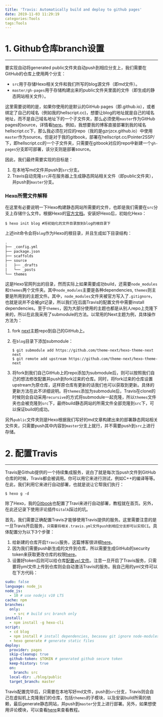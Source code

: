 ```yaml
---
title: 'Travis: Automatically build and deploy to github pages'
date: 2019-11-03 11:29:19
categories:Tools
tags:Tools
---
```


# 1. Github仓库branch设置

---

要实现自动将generated public文件夹自动push到相应分支上，我们需要在GitHub的仓库上使用两个分支：

- `src`用于存储Hexo相关文件和我们所写的blog源文件（即md文件）。
- `master/gh-pages`用于存储构建出来的public文件夹里面的文件（即生成的静态网站相关文件）。

这里需要说明的是，如果你使用的是默认的GitHub pages（即<user>.github.io），或者绑定了自己的域名（例如我的hellscript.cc)，想要让blog的地址就是自己的域名地址，而不是自己域名地址下的一个子文件夹，那么必须使用`master`作为GitHub pages的source，详情看[here](https://help.github.com/en/github/working-with-github-pages/about-github-pages#publishing-sources-for-github-pages-sites)。例如，我想要我的博客直接部署到我的域名hellscript.cc下，那么我必须在对应的repo（我的是gzrjzcx.github.io）中使用`master`作为source。但是对于我的gitbook，部署在hellscript.cc/Pointer2SSP/下，即hellscript.cc的一个子文件夹，只需要在gitbook对应的repo中新建一个`gh-pages`分支即可部署，该分支则是部署source。

因此，我们最终需要实现的目标是：

1. 在本地写md文件并push到`src`分支。
2. Travis自动克隆`src`并在服务器上生成静态网站相关文件（即public文件夹），并push到`master`分支。

### Hexo所需文件解释

在这里有必要说明一下Hexo构建静态网站所需要的文件，也即是我们需要在`src`分支上存储什么文件。根据Hexo的[官方文档](https://hexo.io/zh-cn/docs/)。安装好Hexo后，初始化Hexo：

```shell
$ hexo init blog #将初始化的文件目录放到blog的根目录下
```

上述init命令会将`blog`作为Hexo的根目录，并且生成如下目录结构：

```reStructuredText
.
├── _config.yml
├── package.json
├── scaffolds
├── source
|   ├── _drafts
|   └── _posts
└── themes

```

这是Hexo官网列出的目录，然而实际上如果需要成功build，还需要`node_modules`和`themes`两个文件夹。其中`node_modules`主要是各种dependencies, `themes`则主要是所用到的主题文件。其中，`node_modules`文件夹被官方写入了`.gitignore`，也就是说并不会被git记录，所以我们在后面Travis的配置文件中需要install dependencies。至于`themes`，因为大部分使用的主题也都是从别人repo上克隆下来的，所以在此我采用了submodule的方法。以常用的Next主题为例，具体操作方法为：

1. fork [next](https://github.com/theme-next/hexo-theme-next)主题repo到自己的GitHub上。

2. 在`blog`目录下添加submodule：

   ```shel
   $ git submodule add https://github.com/theme-next/hexo-theme-next next
   $ git remote add upstream https://github.com/theme-next/hexo-theme-next
   ```

3. 将fork到我们自己GitHub上的repo添加为submodule后，则可以按照我们自己的想法修改配置并push到fork过来的仓库。同时，将fork过来的仓库设置upstream为原仓库，这样原仓库有更新的话我们也可以获取到更新。具体的更新方法在此不详细说明。将`themes`添加为submodule后，Travis在clone的时候则会自动采用`recursive`的方式将submodule一起克隆，所以`themes`文件夹也会被克隆到`src`下，最终build静态网站的所需文件全部克隆到`src`下，可以保证build的成功。

另外`public`文件夹则是Hexo根据我们写好的md文章构建出来的部署静态网站相关文件夹，只需要push其中内容到`master`分支上就行，并不需要push到`src`上进行存储。

# 2. 配置Travis

---

Travis是Github提供的一个持续集成服务，说白了就是每次当push文件到GitHub仓库的时候，Travis都会被调用。你可以用它来进行测试，例如C++的编译等等。在此，我们利用它来进行自动部署，也就是说让它帮我们执行：

```shell
$ hexo g -d
```

除了Hexo，我的[Gitbook](https://www.hellscript.cc/Pointer2SSP/)也配置了Travi来进行自动部署，教程就在首页。另外，在此还记录下使用评论插件`Gitalk`踩过的坑。

首先，我们需要正确配置Travis才能够使用Travis提供的服务。这里需要注意的是一旦Travis开启服务，`只需要将相关.travis.yml文件push到相应分支即可以实现CI`。具体配置分为以下3个步骤：

1. 给新建的仓库开启`Travis`服务，这篇博客很详细[here](https://www.jianshu.com/p/3b8d86f25ee2)。
2. 因为我们需要push新生成的文件到仓库，所以需要生成GitHub的security token来获取更改仓库的权限[here](https://help.github.com/en/github/authenticating-to-github/creating-a-personal-access-token-for-the-command-line)。
3. 设置好token后则可以给仓库[配置`yml`文件](https://docs.travis-ci.com/user/deployment/pages/)。注意一旦开启了Travis服务，只需要将yml文件上传到仓库则会自动激活Travis的服务。我自己用的yml文件可以在下方代码：

```yml
sudo: false
language: node_js
node_js:
  - 10 # use nodejs v10 LTS
cache: npm
branches:
  only:
    - src # build src branch only
install:
  - npm install -g hexo-cli
script:
  - cd blog
  - npm install # install dependencies, becaseu git ignore node-modules directory
  - hexo generate # generate static files
deploy:
  provider: pages
  skip-cleanup: true
  github-token: $TOKEN # generated github secure token
  keep-history: true
  on:
    branch: src
  local-dir: ./blog/public
  target_branch: master
```

Travis配置完毕后，只需要在本地写好md文件，push到`src`分支，Travis则会自己在虚拟机上克隆我们的仓库，包括`themes`的子模块，以及安装build所需的依赖，最后generate静态网站，并push到`master`分支上进行部署。另外，如果想使用评论模块，可以查看[here]()来查看教程。